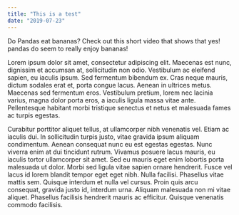 ```yaml
---
title: "This is a test"
date: "2019-07-23"
---
```


Do Pandas eat bananas? Check out this short video that shows that yes! pandas do
seem to really enjoy bananas!

Lorem ipsum dolor sit amet, consectetur adipiscing elit. Maecenas est nunc, dignissim et accumsan at, sollicitudin non odio. Vestibulum ac eleifend sapien, eu iaculis ipsum. Sed fermentum bibendum ex. Cras neque mauris, dictum sodales erat et, porta congue lacus. Aenean in ultrices metus. Maecenas sed fermentum eros. Vestibulum pretium, lorem nec lacinia varius, magna dolor porta eros, a iaculis ligula massa vitae ante. Pellentesque habitant morbi tristique senectus et netus et malesuada fames ac turpis egestas.

Curabitur porttitor aliquet tellus, at ullamcorper nibh venenatis vel. Etiam ac iaculis dui. In sollicitudin turpis justo, vitae gravida ipsum aliquam condimentum. Aenean consequat nunc eu est egestas egestas. Nunc viverra enim at dui tincidunt rutrum. Vivamus posuere lacus mauris, eu iaculis tortor ullamcorper sit amet. Sed eu mauris eget enim lobortis porta malesuada ut dolor. Morbi sed ligula vitae sapien ornare hendrerit. Fusce vel lacus id lorem blandit tempor eget eget nibh. Nulla facilisi. Phasellus vitae mattis sem. Quisque interdum et nulla vel cursus. Proin quis arcu consequat, gravida justo id, interdum urna. Aliquam malesuada non mi vitae aliquet. Phasellus facilisis hendrerit mauris ac efficitur. Quisque venenatis commodo facilisis.
